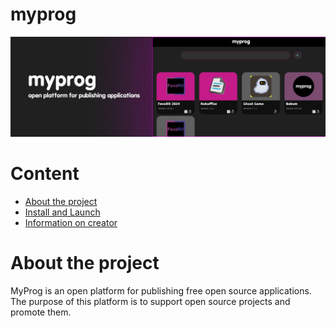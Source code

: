 # myprog
<img src="preview.png">

# Content
- [About the project](#About-the-project)
- [Install and Launch](#Install-and-Import)
- [Information on creator](#Information-on-creator)

# About the project
MyProg is an open platform for publishing free open source applications. The purpose of this platform is to support open source projects and promote them.
